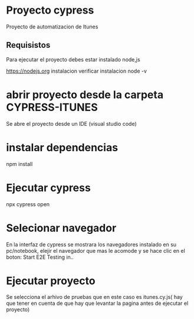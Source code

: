 # Proyecto cypress 
Proyecto de automatizacion de Itunes

## Requisistos 
Para ejecutar el proyecto debes estar instalado node,js

https://nodejs.org instalacion
verificar instalacion node -v

# abrir proyecto desde la carpeta CYPRESS-ITUNES 

Se abre el proyecto desde un IDE (visual studio code)

# instalar dependencias
npm install

# Ejecutar cypress

npx cypress open

# Selecionar navegador

En la interfaz de cypress se mostrara los navegadores instalado en su pc/notebook, elejir el navegador que mas le acomode y se hace clic en el boton: Start E2E Testing in..

# Ejecutar proyecto

Se selecciona el arhivo de pruebas que en este caso es itunes.cy.js( hay que tener en cuenta de que hay que levantar la pagina antes de ejecutar el proyecto)